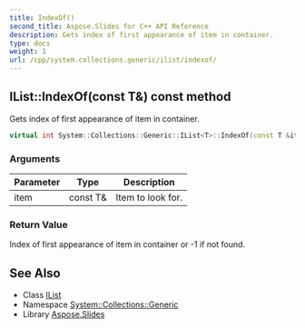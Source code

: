 ```yaml
---
title: IndexOf()
second_title: Aspose.Slides for C++ API Reference
description: Gets index of first appearance of item in container.
type: docs
weight: 1
url: /cpp/system.collections.generic/ilist/indexof/
---
```

## IList::IndexOf(const T\&) const method


Gets index of first appearance of item in container.

```cpp
virtual int System::Collections::Generic::IList<T>::IndexOf(const T &item) const =0
```


### Arguments

| Parameter | Type | Description |
| --- | --- | --- |
| item | const T\& | Item to look for. |

### Return Value

Index of first appearance of item in container or -1 if not found.

## See Also

* Class [IList](./)
* Namespace [System::Collections::Generic](../)
* Library [Aspose.Slides](../../)